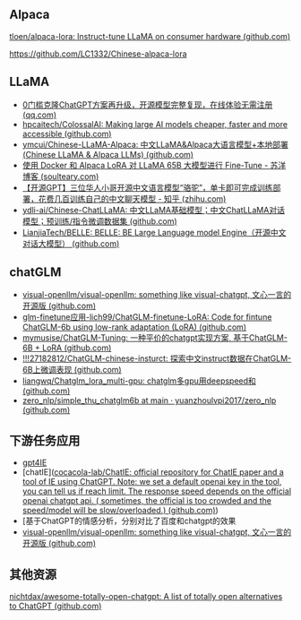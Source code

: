 ## Alpaca

[tloen/alpaca-lora: Instruct-tune LLaMA on consumer hardware (github.com)](https://github.com/tloen/alpaca-lora)

https://github.com/LC1332/Chinese-alpaca-lora

## LLaMA

* [0门槛克隆ChatGPT方案再升级，开源模型完整复现，在线体验无需注册 (qq.com)](https://mp.weixin.qq.com/s/V5pCvYvkPXwiMw-FNIErXw)
* [hpcaitech/ColossalAI: Making large AI models cheaper, faster and more accessible (github.com)](https://github.com/hpcaitech/ColossalAI)
* [ymcui/Chinese-LLaMA-Alpaca: 中文LLaMA&Alpaca大语言模型+本地部署 (Chinese LLaMA & Alpaca LLMs) (github.com)](https://github.com/ymcui/Chinese-LLaMA-Alpaca)
* [使用 Docker 和 Alpaca LoRA 对 LLaMA 65B 大模型进行 Fine-Tune - 苏洋博客 (soulteary.com)](https://soulteary.com/2023/03/25/model-finetuning-on-llama-65b-large-model-using-docker-and-alpaca-lora.html#对-llama-7b-大模型进行-fine-tune)
* [【开源GPT】三位华人小哥开源中文语言模型“骆驼”，单卡即可完成训练部署，花费几百训练自己的中文聊天模型 - 知乎 (zhihu.com)](https://zhuanlan.zhihu.com/p/615968438)
* [ydli-ai/Chinese-ChatLLaMA: 中文LLaMA基础模型；中文ChatLLaMA对话模型；预训练/指令微调数据集 (github.com)](https://github.com/ydli-ai/Chinese-ChatLLaMA)
* [LianjiaTech/BELLE: BELLE: BE Large Language model Engine（开源中文对话大模型） (github.com)](https://github.com/LianjiaTech/BELLE)

## chatGLM

* [visual-openllm/visual-openllm: something like visual-chatgpt, 文心一言的开源版 (github.com)](https://github.com/visual-openllm/visual-openllm)
* [glm-finetune应用-lich99/ChatGLM-finetune-LoRA: Code for fintune ChatGLM-6b using low-rank adaptation (LoRA) (github.com)](https://github.com/lich99/ChatGLM-finetune-LoRA)
* [mymusise/ChatGLM-Tuning: 一种平价的chatgpt实现方案, 基于ChatGLM-6B + LoRA (github.com)](https://github.com/mymusise/ChatGLM-Tuning)
* [!!!27182812/ChatGLM-chinese-insturct: 探索中文instruct数据在ChatGLM-6B上微调表现 (github.com)](https://github.com/27182812/ChatGLM-chinese-insturct)
* [liangwq/Chatglm_lora_multi-gpu: chatglm多gpu用deepspeed和 (github.com)](https://github.com/liangwq/Chatglm_lora_multi-gpu)
* [zero_nlp/simple_thu_chatglm6b at main · yuanzhoulvpi2017/zero_nlp (github.com)](https://github.com/yuanzhoulvpi2017/zero_nlp/tree/main/simple_thu_chatglm6b)

## 下游任务应用

* [gpt4IE](https://github.com/cocacola-lab/GPT4IE)
* [chatIE]([cocacola-lab/ChatIE: official repository for ChatIE paper and a tool of IE using ChatGPT. Note: we set a default openai key in the tool, you can tell us if reach limit. The response speed depends on the official openai chatgpt api. ( sometimes, the official is too crowded and the speed/model will be slow/overloaded.) (github.com)](https://github.com/cocacola-lab/ChatIE))
* [基于ChatGPT的情感分析，分别对比了百度和chatgpt的效果
* [visual-openllm/visual-openllm: something like visual-chatgpt, 文心一言的开源版 (github.com)](https://github.com/visual-openllm/visual-openllm)

## 其他资源

[nichtdax/awesome-totally-open-chatgpt: A list of totally open alternatives to ChatGPT (github.com)](https://github.com/nichtdax/awesome-totally-open-chatgpt)

